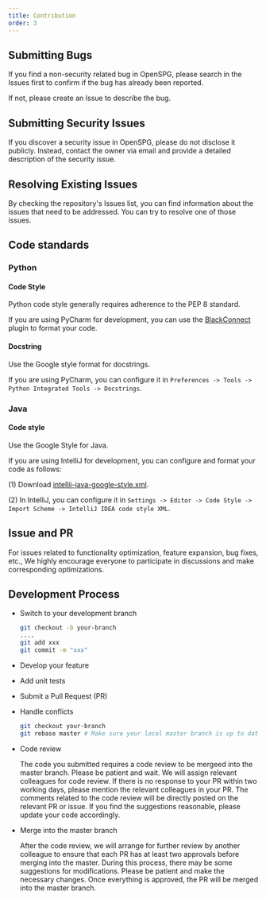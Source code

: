 ```yaml
---
title: Contribution
order: 3
---
```


## Submitting Bugs

If you find a non-security related bug in OpenSPG, please search in the Issues first to confirm if the bug has already been reported.

If not, please create an Issue to describe the bug.

## Submitting Security Issues

If you discover a security issue in OpenSPG, please do not disclose it publicly. Instead, contact the owner via email and provide a detailed description of the security issue.

## Resolving Existing Issues

By checking the repository's Issues list, you can find information about the issues that need to be addressed. You can try to resolve one of those issues.

## Code standards

### Python

#### Code Style

Python code style generally requires adherence to the PEP 8 standard.

If you are using PyCharm for development, you can use the [BlackConnect](https://black.readthedocs.io/en/stable/integrations/editors.html) plugin to format your code.


#### Docstring

Use the Google style format for docstrings.

If you are using PyCharm, you can configure it in `Preferences -> Tools -> Python Integrated Tools -> Docstrings`.

### Java

#### Code style

Use the Google Style for Java.

If you are using IntelliJ for development, you can configure and format your code as follows:

(1) Download [intellij-java-google-style.xml](https://github.com/google/styleguide/blob/gh-pages/intellij-java-google-style.xml).

(2) In IntelliJ, you can configure it in `Settings -> Editor -> Code Style -> Import Scheme -> IntelliJ IDEA code style XML`.

## Issue and PR

For issues related to functionality optimization, feature expansion, bug fixes, etc., We highly encourage everyone to participate in discussions and make corresponding optimizations.

## Development Process

* Switch to your development branch
  ```bash
  git checkout -b your-branch
  ....
  git add xxx
  git commit -m "xxx"
  ```

* Develop your feature

* Add unit tests

* Submit a Pull Request (PR)

* Handle conflicts

  ```bash
  git checkout your-branch
  git rebase master # Make sure your local master branch is up to date
  ```

* Code review

  The code you submitted requires a code review to be mergeed into the master branch. Please be patient and wait.
  We will assign relevant colleagues for code review.
  If there is no response to your PR within two working days, please mention the relevant colleagues in your PR.
  The comments related to the code review will be directly posted on the relevant PR or issue. If you find the suggestions reasonable, please update your code accordingly.

* Merge into the master branch

  After the code review, we will arrange for further review by another colleague to ensure that each PR has at least two approvals before merging into the master.
  During this process, there may be some suggestions for modifications. Please be patient and make the necessary changes.
  Once everything is approved, the PR will be merged into the master branch.
